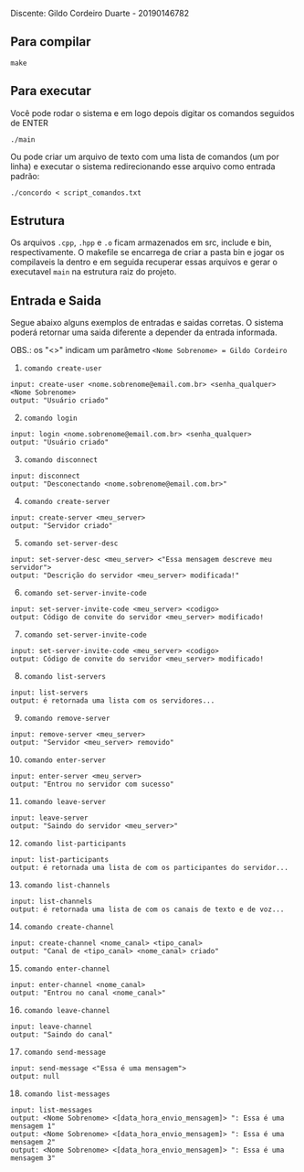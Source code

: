 Discente: Gildo Cordeiro Duarte - 20190146782

## Para compilar

```console
make
```

## Para executar
Você pode rodar o sistema e em logo depois digitar os comandos seguidos de ENTER
```console
./main
```

Ou pode criar um arquivo de texto com uma lista de comandos (um por linha) e executar o sistema redirecionando esse arquivo como entrada padrão:
```console
./concordo < script_comandos.txt
```

## Estrutura
Os arquivos `.cpp`, `.hpp` e `.o` ficam armazenados em src, include e bin, respectivamente. O makefile se encarrega de criar a pasta bin e jogar os compilaveis la dentro e em seguida recuperar essas arquivos e gerar o executavel `main` na estrutura raiz do projeto.

## Entrada e Saida
Segue abaixo alguns exemplos de entradas e saidas corretas. O sistema poderá retornar uma saida diferente a depender da entrada informada. 

OBS.: os "<>" indicam um parâmetro `<Nome Sobrenome> = Gildo Cordeiro`

1. `comando create-user`
```console
input: create-user <nome.sobrenome@email.com.br> <senha_qualquer> <Nome Sobrenome>
output: "Usuário criado"
```

2. `comando login`
```console
input: login <nome.sobrenome@email.com.br> <senha_qualquer>
output: "Usuário criado"
```

3. `comando disconnect`
```console
input: disconnect
output: "Desconectando <nome.sobrenome@email.com.br>"
```

4. `comando create-server`
```console
input: create-server <meu_server>
output: "Servidor criado"
```

5. `comando set-server-desc`
```console
input: set-server-desc <meu_server> <"Essa mensagem descreve meu servidor">
output: "Descrição do servidor <meu_server> modificada!"
```

6. `comando set-server-invite-code`
```console
input: set-server-invite-code <meu_server> <codigo>
output: Código de convite do servidor <meu_server> modificado!
```

7. `comando set-server-invite-code`
```console
input: set-server-invite-code <meu_server> <codigo>
output: Código de convite do servidor <meu_server> modificado!
```

8. `comando list-servers`
```console
input: list-servers
output: é retornada uma lista com os servidores...
```

9. `comando remove-server`
```console
input: remove-server <meu_server>
output: "Servidor <meu_server> removido"
```

10. `comando enter-server`
```console
input: enter-server <meu_server>
output: "Entrou no servidor com sucesso"
```

11. `comando leave-server`
```console
input: leave-server
output: "Saindo do servidor <meu_server>"
```

12. `comando list-participants`
```console
input: list-participants
output: é retornada uma lista de com os participantes do servidor...
```

13. `comando list-channels`
```console
input: list-channels
output: é retornada uma lista de com os canais de texto e de voz...
```

14. `comando create-channel`
```console
input: create-channel <nome_canal> <tipo_canal>
output: "Canal de <tipo_canal> <nome_canal> criado"
```

15. `comando enter-channel`
```console
input: enter-channel <nome_canal>
output: "Entrou no canal <nome_canal>"
```

16. `comando leave-channel`
```console
input: leave-channel
output: "Saindo do canal"
```

17. `comando send-message`
```console
input: send-message <"Essa é uma mensagem">
output: null
```

18. `comando list-messages`
```console
input: list-messages
output: <Nome Sobrenome> <[data_hora_envio_mensagem]> ": Essa é uma mensagem 1" 
output: <Nome Sobrenome> <[data_hora_envio_mensagem]> ": Essa é uma mensagem 2"
output: <Nome Sobrenome> <[data_hora_envio_mensagem]> ": Essa é uma mensagem 3"  
```
